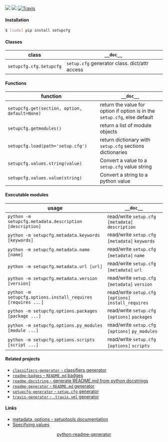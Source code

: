 <!--
https://pypi.org/project/readme-generator/
https://pypi.org/project/python-readme-generator/
-->

[![](https://img.shields.io/pypi/pyversions/setupcfg.svg?longCache=True)](https://pypi.org/project/setupcfg/)
[![](https://img.shields.io/pypi/v/setupcfg.svg?maxAge=3600)](https://pypi.org/project/setupcfg/)
[![Travis](https://api.travis-ci.org/looking-for-a-job/setupcfg.py.svg?branch=master)](https://travis-ci.org/looking-for-a-job/setupcfg.py/)

#### Installation
```bash
$ [sudo] pip install setupcfg
```

#### Classes
class|`__doc__`
-|-
`setupcfg.cfg.Setupcfg` |`setup.cfg` generator class. dict/attr access

#### Functions
function|`__doc__`
-|-
`setupcfg.get(section, option, default=None)` |return the value for option if option is in the `setup.cfg`, else default
`setupcfg.getmodules()` |return a list of module objects
`setupcfg.load(path='setup.cfg')` |return dictionary with `setup.cfg` sections dictionaries
`setupcfg.values.string(value)` |Convert a value to a `setup.cfg` value string
`setupcfg.values.value(string)` |Convert a string to a python value

#### Executable modules
usage|`__doc__`
-|-
`python -m setupcfg.metadata.description [description]` |read/write `setup.cfg` `[metadata]` `description`
`python -m setupcfg.metadata.keywords [keywords]` |read/write `setup.cfg` `[metadata]` `keywords`
`python -m setupcfg.metadata.name [name]` |read/write `setup.cfg` `[metadata]` `name`
`python -m setupcfg.metadata.url [url]` |read/write `setup.cfg` `[metadata]` `url`
`python -m setupcfg.metadata.version [version]` |read/write `setup.cfg` `[metadata]` `version`
`python -m setupcfg.options.install_requires [requires ...]` |read/write `setup.cfg` `[options]` `install_requires`
`python -m setupcfg.options.packages [package ...]` |read/write `setup.cfg` `[options]` `packages`
`python -m setupcfg.options.py_modules [module ...]` |read/write `setup.cfg` `[options]` `py_modules`
`python -m setupcfg.options.scripts [script ...]` |read/write `setup.cfg` `[options]` `scripts`

#### Related projects
+   [`classifiers-generator` - classifiers generator](https://pypi.org/project/readme-docstring/)
+   [`readme-badges` - `README.md` badges](https://pypi.org/project/readme-badges/)
+   [`readme-docstring` - generate README.md from python docstrings](https://pypi.org/project/readme-docstring/)
+   [`readme-generator` - `README.md` generator](https://pypi.org/project/readme-generator/)
+   [`setupcfg-generator` - `setup.cfg` generator](https://pypi.org/project/setupcfg-generator/)
+   [`travis-generator` - `.travis.yml` generator](https://pypi.org/project/travis-generator/)

#### Links
+   [metadata, options - setuptools documentation](http://setuptools.readthedocs.io/en/latest/setuptools.html#metadata)
+   [Specifying values](http://setuptools.readthedocs.io/en/latest/setuptools.html#specifying-values)

<p align="center">
    <a href="https://pypi.org/project/python-readme-generator/">python-readme-generator</a>
</p>